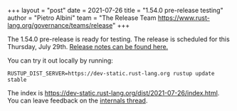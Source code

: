 +++
layout = "post"
date = 2021-07-26
title = "1.54.0 pre-release testing"
author = "Pietro Albini"
team = "The Release Team <https://www.rust-lang.org/governance/teams/release>"
+++

The 1.54.0 pre-release is ready for testing. The release is scheduled for this
Thursday, July 29th. [Release notes can be found here.][relnotes]

You can try it out locally by running:

```plain
RUSTUP_DIST_SERVER=https://dev-static.rust-lang.org rustup update stable
```

The index is <https://dev-static.rust-lang.org/dist/2021-07-26/index.html>. You
can leave feedback on the [internals thread][internals].

[relnotes]: https://github.com/rust-lang/rust/blob/master/RELEASES.md#version-1540-2021-07-29
[internals]: https://internals.rust-lang.org/t/1-54-0-pre-release-testing/15087

